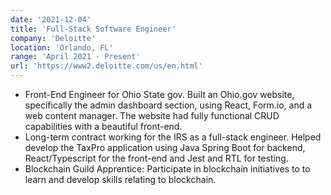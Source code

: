 ```yaml
---
date: '2021-12-04'
title: 'Full-Stack Software Engineer'
company: 'Deloitte'
location: 'Orlando, FL'
range: 'April 2021 - Present'
url: 'https://www2.deloitte.com/us/en.html'
---
```


- Front-End Engineer for Ohio State gov. Built an Ohio.gov website, specifically the admin dashboard section, using React, Form.io, and a web content manager. The website had fully functional CRUD capabilities with a beautiful front-end.
- Long-term contract working for the IRS as a full-stack engineer. Helped develop the TaxPro application using Java Spring Boot for backend, React/Typescript for the front-end and Jest and RTL for testing.
- Blockchain Guild Apprentice: Participate in blockchain initiatives to to learn and develop skills relating to blockchain.
